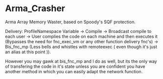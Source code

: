 # Arma_Crasher
Arma Array Memory Waster, based on Spoody's SQF protection.

 Delivery: 
 ProfileNamespace Variable -> 
 Compile -> 
 Broadcast compile to each user ->
 User complies the code on each machine and then executes it (Bypasses the need for fnc_exec_vm or any other function delivery fnc's) -> 
 Bis_fnc_mp (Less bells and whistles with remoteexec ( even though it's just an alias at this point )).
 
However you may gawk at bis_fnc_mp and I do as well, but its the only way of transfering the code in it's state unless you are confident you have another method in which you can easily adapt the network function.
